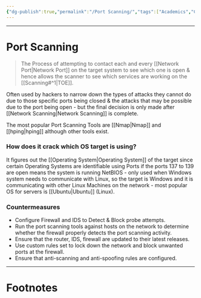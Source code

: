 ```yaml
---
{"dg-publish":true,"permalink":"/Port Scanning/","tags":["Academics","CyberSec","CompNet","EthHack"]}
---
```



---
# Port Scanning
> The Process of attempting to contact each and every [[Network Port\|Network Port]] on the target system to see which one is open & hence allows the scanner to see which services are working on the [[Scanning#^1\|TOE]].

Often used by hackers to narrow down the types of attacks they cannot do due to those specific ports being closed & the attacks that may be possible due to the port being open - but the final decision is only made after [[Network Scanning\|Network Scanning]] is complete.

The most popular Port Scanning Tools are [[Nmap\|Nmap]] and [[hping\|hping]] although other tools exist.
### How does it crack which OS target is using?
It figures out the [[Operating System\|Operating System]] of the target since certain Operating Systems are identifiable using Ports if the ports 137 to 139 are open means the system is running NetBIOS - only used when Windows system needs to communicate with Linux, so the target is Windows and it is communicating with other Linux Machines on the network - most popular OS for servers is [[Ubuntu\|Ubuntu]] (Linux).

### Countermeasures
- Configure Firewall and IDS to Detect & Block probe attempts.
- Run the port scanning tools against hosts on the network to determine whether the firewall properly detects the port scanning activity.
- Ensure that the router, IDS, firewall are updated to their latest releases.
- Use custom rules set to lock down the network and block unwanted ports at the firewall.
- Ensure that anti-scanning and anti-spoofing rules are configured.

---
# Footnotes